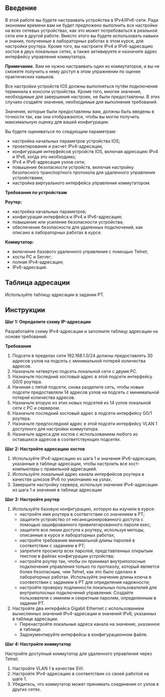 ## Введение

В этой работе вы будете настраивать устройства в IPv4/IPv6-сети. Ради экономии времени вам не будет предложено выполнить все настройки на всех сетевых устройствах, как это может потребоваться в реальной сети или в другой работе. Вместо этого вы будете использовать навыки и знания, полученные в лабораторных работах в этом курсе, для настройки роутера. Кроме того, вы настроите IPv4 и IPv6-адресацию хостов в двух локальных сетях, а также активируете и назначите адрес интерфейсу управления коммутатора.

**Примечание.** Вам не нужно настраивать один из коммутаторов, и вы не сможете получить к нему доступ в этом упражнении по оценке практических навыков.

Все настройки устройств IOS должны выполняться путём подключения терминала к консоли устройства. Кроме того, многие значения, необходимые для завершения настроек, не были предоставлены. В этих случаях создайте значения, необходимые для выполнения требований.

Значения, которые были предоставлены вам, должны быть введены в точности так, как они отображаются, чтобы вы могли получить максимальную оценку для вашей конфигурации.

Вы будете оцениваться по следующим параметрам:

-   настройка начальных параметров устройства IOS;
-   проектирование и расчет IPv4-адресации;
-   конфигурация интерфейсов устройств IOS, включая адресацию IPv4 и IPv6, когда это необходимо;
-   IPv4 и IPv6-адресация узлов сети;
-   повышение безопасности устройств, включая настройку безопасного транспортного протокола для удаленного управления устройствами;
-   настройка виртуального интерфейса управления коммутатором.

**Требования по устройствам**

**Роутер:**

-   настройка начальных параметров;
-   конфигурация интерфейса и IPv4 и IPv6-адресация;
-   повышение или усиление безопасности устройства;
-   обеспечение безопасности для удаленных подключений, как описано в лабораторных работах в курсе.

**Коммутатор:**

-   включение базового удаленного управления с помощью Telnet;
-   хосты PC и Server;
-   полная IPv4-адресация;
-   IPv6-адресация.

## Таблица адресации

Используйте таблицу адресации в задании PT.

## Инструкции

**Шаг 1: Определите схему IP-адресации**

Разработайте схему IPv4-адресации и заполните таблицу адресации на основе требований.

**Требования**

1.  Подсети в пределах сети 192.168.1.0/24 должны предоставлять 30 адресов узлов на подсеть с минимальной потерей количества адресов.
2.  Назначьте четвертую подсеть локальной сети с двумя PC.
3.  Назначьте последний хостовый адрес в этой подсети интерфейсу G0/0 роутера.
4.  Начиная с пятой подсети, снова разделите сеть, чтобы новые подсети предоставляли 14 адресов узлов на подсеть с минимальной потерей количества адресов.
5.  Назначьте вторую из этих новых подсетей из 14 узлов локальной сети с PC и сервером.
6.  Назначьте последний хостовый адрес в подсети интерфейсу G0/1 роутера.
7.  Назначьте предпоследний адрес в этой подсети интерфейсу VLAN 1 доступного для настройки коммутатора.
8.  Назначьте адреса для хостов с использованием любого из оставшихся адресов в соответствующих подсетях.

**Шаг 2: Настройте адресацию хостов**

1.  Используйте IPv4-адресацию из шага 1 и значения IPv6-адресации, указанные в таблице адресации, чтобы настроить все хост-компьютеры с правильной адресацией.
2.  Используйте локальный адрес канала интерфейсов роутера в качестве шлюзов IPv6 по умолчанию на узлах.
3.  Завершите настройку сервера, используя значения IPv4-адресации из шага 1 и значения в таблице адресации

**Шаг 3: Настройте роутер**

1.  Используйте базовую конфигурацию, которую вы изучили в курсе:
    -   настройте имя роутера в соответствии со значением в PT;
    -   защитите устройство от несанкционированного доступа с помощью зашифрованного привилегированного пароля exec;
    -   защитите все линии доступа к роутеру, используя методы, описанные в курсе и лабораторных работах;
    -   настройте требование минимальной длины паролей в соответствии с заданием в PT;
    -   запретите просмотр всех паролей, представленных открытым текстом в файлах конфигурации устройства;
    -   настройте роутер так, чтобы он принимал внутриполосные подключения управления только по протоколу, который является более безопасным, чем Telnet, как это было сделано в лабораторных работах. Используйте значение длины ключа в соответствии с заданием в PT для определения надежности;
    -   настройте проверку подлинности локальных пользователей для внутриполосных подключений управления. Создайте пользователя с именем и секретным паролем, определенным в задании PT.
2.  Настройте два интерфейса Gigabit Ethernet с использованием вычисленных значений IPv4-адресации и значений IPv6, указанных в таблице адресации.
    -   Перенастройте локальные адреса канала на значение, указанное в таблице.
    -   Задокументируйте интерфейсы в конфигурационном файле.

**Шаг 4: Настройте коммутатор**

Настройте доступный коммутатор для удаленного управления через Telnet.

1.  Настройте VLAN 1 в качестве SVI.
2.  Настройте IPv4-адресацию в соответствии со своей работой на шаге 1.
3.  Убедитесь, что коммутатор может принимать соединения от узлов в других сетях.
